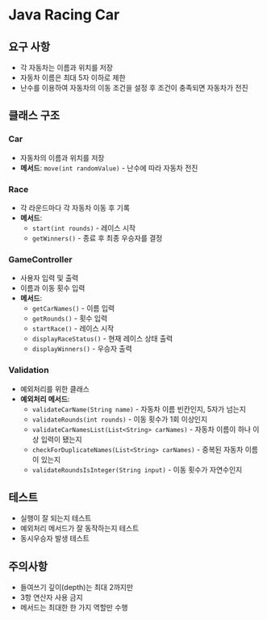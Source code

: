 # Java Racing Car

## 요구 사항
- 각 자동차는 이름과 위치를 저장
- 자동차 이름은 최대 5자 이하로 제한
- 난수를 이용하여 자동차의 이동 조건을 설정 후 조건이 충족되면 자동차가 전진

## 클래스 구조

### Car
- 자동차의 이름과 위치를 저장
- **메서드**: `move(int randomValue)` - 난수에 따라 자동차 전진

### Race
- 각 라운드마다 각 자동차 이동 후 기록
- **메서드**:
  - `start(int rounds)` - 레이스 시작
  - `getWinners()` - 종료 후 최종 우승자를 결정

### GameController
- 사용자 입력 및 출력
- 이름과 이동 횟수 입력
- **메서드**:
  - `getCarNames()` - 이름 입력
  - `getRounds()` - 횟수 입력
  - `startRace()` - 레이스 시작
  - `displayRaceStatus()` - 현재 레이스 상태 출력
  - `displayWinners()` - 우승자 출력

### Validation
- 예외처리를 위한 클래스
- **예외처리 메서드**:
  - `validateCarName(String name)` - 자동차 이름 빈칸인지, 5자가 넘는지
  - `validateRounds(int rounds)` - 이동 횟수가 1회 이상인지
  - `validateCarNamesList(List<String> carNames)` - 자동차 이름이 하나 이상 입력이 됐는지
  - `checkForDuplicateNames(List<String> carNames)` - 중복된 자동차 이름이 있는지
  - `validateRoundsIsInteger(String input)` - 이동 횟수가 자연수인지

## 테스트
- 실행이 잘 되는지 테스트
- 예외처리 메서드가 잘 동작하는지 테스트
- 동시우승자 발생 테스트

## 주의사항
- 들여쓰기 깊이(depth)는 최대 2까지만
- 3항 연산자 사용 금지
- 메서드는 최대한 한 가지 역할만 수행
